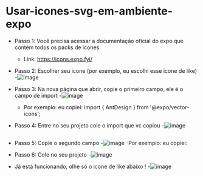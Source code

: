 # Usar-icones-svg-em-ambiente-expo

- Passo 1: Você precisa acessar a documentação oficial do expo que contém todos os packs de icones
  - Link: https://icons.expo.fyi/
  
- Passo 2: Escolher seu icone (por exemplo, eu escolhi esse icone de like)
  -![image](https://user-images.githubusercontent.com/93846923/206822524-fb0bb1be-f856-40da-bdd1-9520465eca36.png)

- Passo 3: Na nova página que abrir, copie o primeiro campo, ele é o campo de import
  -![image](https://user-images.githubusercontent.com/93846923/206822565-f7c51c1f-f0d6-4145-8fd6-95669ba91f24.png)
  - Por exemplo: eu copiei: import { AntDesign } from '@expo/vector-icons'; 

- Passo 4: Entre no seu projeto cole o import que vc copiou
 -![image](https://user-images.githubusercontent.com/93846923/206822634-62154f0f-dd9b-4ffa-882d-fd94272669bd.png)

##

- Passo 5: Copie o segundo campo
  -![image](https://user-images.githubusercontent.com/93846923/206822708-ac311c53-4277-4a6b-9614-a300c6ac2a3f.png)
    -Por exemplo: eu copiei: <AntDesign name="like2" size={24} color="black" />

- Passo 6: Cole no seu projeto
  -![image](https://user-images.githubusercontent.com/93846923/206822764-956e1ebe-efc9-43e9-bd3e-1e2a44648215.png)

- Já está funcionando, olhe só o icone de like abaixo !
  -![image](https://user-images.githubusercontent.com/93846923/206822812-e0e60b8e-1695-47f3-b477-b5258235ec1c.png)


